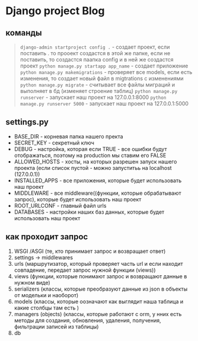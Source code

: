 # Django project Blog
## команды
> `django-admin startproject config .` - создает проект, если поставить . то прооект создастся в этой же папке, если не поставить, то создастся паапка config и в ней же создастся проект
> `python manage.py startapp app_name` - создает приложение 
> `python manage.py makemigrations` - проверяет все models, если есть изменения, то создает новый файл в migtrations c изменениями
> `python manage.py migrate` - считывает все файлы миграций и выполняет в бд (изменяет строение таблиц)
> `python manage.py runserver` - запускает наш проект на 127.0.0.1:8000
> `python manage.py runserver 5000` - запускает наш проект на 127.0.0.1:5000


## settings.py 
* BASE_DIR - корневая папка нашего пректа
* SEСRET_KEY - секретный ключ 
* DEBUG - настройка, которая если TRUE - все ошибки будут отображаться, поэтому на production мы ставим его FALSE
* ALLOWED_HOSTS - хосты, на которых разрешен запуск нашего проекта (если список пустой - можно запуститьь на localhost (127.0.0.1))
* INSTALLED_APPS - все приложения, которые будет использовать наш проект
* MIDDLEWARE - все middleware((функции, которые обрабатывают запрос), которые будет использовать наш проект
* ROOT_URLCONF - главный файл urls
* DATABASES - настройки наших баз данных, которые будет использовать наш проект 

## как проходит запрос
1. WSGI /ASGI (те, кто принимает запрос и возвращает ответ)
2. settings -> middlewares 
3. urls (маршрутизатор, который проверяет часть url и если находит совпадение, передает запрос нужной функции (views))
4. views (функции, которые понимают запрос и возвращают данные в нужном виде)
5. serializers (классы, которые преобразуют данные из json в объекты от модельки и наоборот)
6. models (классы, которые оозначают как выглядит наша таблица и какие столбцы там есть )
7. managers (objects) (классы, которые работают с orm, у нних есть методы для создания, обновления, удаления, получения, фильтрации записей из таблицы)
8. db 

